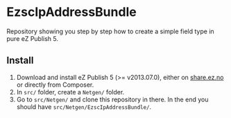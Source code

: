 # EzscIpAddressBundle

Repository showing you step by step how to create a simple field type in pure eZ Publish 5.

## Install
1. Download and install eZ Publish 5 (>= v2013.07.0), either on [share.ez.no](http://share.ez.no) or directly from Composer.
2. In `src/` folder, create a `Netgen/` folder.
3. Go to `src/Netgen/` and clone this repository in there. In the end you should have `src/Netgen/EzscIpAddressBundle/`.
